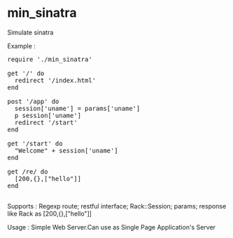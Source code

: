 # min_sinatra
Simulate sinatra

Example :
<pre>
require './min_sinatra'

get '/' do
  redirect '/index.html'
end

post '/app' do
  session['uname'] = params['uname']
  p session['uname']
  redirect '/start'
end

get '/start' do
  "Welcome" + session['uname']
end

get /re/ do
  [200,{},["hello"]]
end

</pre>

Supports : Regexp route; restful interface; Rack::Session; params; response like Rack as [200,{},["hello"]]

Usage : Simple Web Server.Can use as Single Page Application's Server
